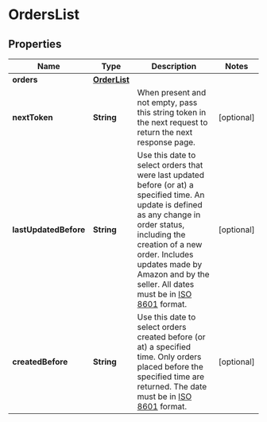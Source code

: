 # OrdersList

## Properties
Name | Type | Description | Notes
------------ | ------------- | ------------- | -------------
**orders** | [**OrderList**](OrderList.md) |  | 
**nextToken** | **String** | When present and not empty, pass this string token in the next request to return the next response page. |  [optional]
**lastUpdatedBefore** | **String** | Use this date to select orders that were last updated before (or at) a specified time. An update is defined as any change in order status, including the creation of a new order. Includes updates made by Amazon and by the seller. All dates must be in [ISO 8601](https://developer-docs.amazon.com/sp-api/docs/iso-8601) format. |  [optional]
**createdBefore** | **String** | Use this date to select orders created before (or at) a specified time. Only orders placed before the specified time are returned. The date must be in [ISO 8601](https://developer-docs.amazon.com/sp-api/docs/iso-8601) format. |  [optional]
